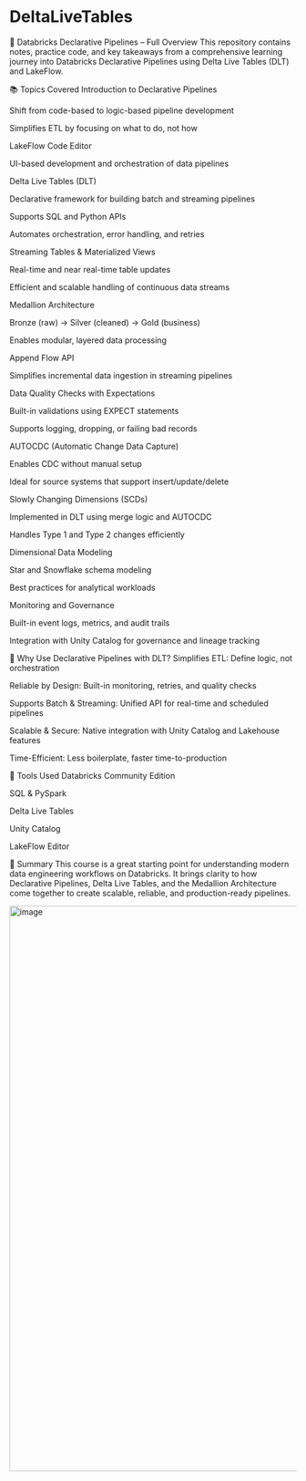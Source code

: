 # DeltaLiveTables


🚀 Databricks Declarative Pipelines – Full Overview
This repository contains notes, practice code, and key takeaways from a comprehensive learning journey into Databricks Declarative Pipelines using Delta Live Tables (DLT) and LakeFlow.

📚 Topics Covered
Introduction to Declarative Pipelines

Shift from code-based to logic-based pipeline development

Simplifies ETL by focusing on what to do, not how

LakeFlow Code Editor

UI-based development and orchestration of data pipelines

Delta Live Tables (DLT)

Declarative framework for building batch and streaming pipelines

Supports SQL and Python APIs

Automates orchestration, error handling, and retries

Streaming Tables & Materialized Views

Real-time and near real-time table updates

Efficient and scalable handling of continuous data streams

Medallion Architecture

Bronze (raw) → Silver (cleaned) → Gold (business)

Enables modular, layered data processing

Append Flow API

Simplifies incremental data ingestion in streaming pipelines

Data Quality Checks with Expectations

Built-in validations using EXPECT statements

Supports logging, dropping, or failing bad records

AUTOCDC (Automatic Change Data Capture)

Enables CDC without manual setup

Ideal for source systems that support insert/update/delete

Slowly Changing Dimensions (SCDs)

Implemented in DLT using merge logic and AUTOCDC

Handles Type 1 and Type 2 changes efficiently

Dimensional Data Modeling

Star and Snowflake schema modeling

Best practices for analytical workloads

Monitoring and Governance

Built-in event logs, metrics, and audit trails

Integration with Unity Catalog for governance and lineage tracking

🧠 Why Use Declarative Pipelines with DLT?
Simplifies ETL: Define logic, not orchestration

Reliable by Design: Built-in monitoring, retries, and quality checks

Supports Batch & Streaming: Unified API for real-time and scheduled pipelines

Scalable & Secure: Native integration with Unity Catalog and Lakehouse features

Time-Efficient: Less boilerplate, faster time-to-production

🔧 Tools Used
Databricks Community Edition

SQL & PySpark

Delta Live Tables

Unity Catalog

LakeFlow Editor

📝 Summary
This course is a great starting point for understanding modern data engineering workflows on Databricks. It brings clarity to how Declarative Pipelines, Delta Live Tables, and the Medallion Architecture come together to create scalable, reliable, and production-ready pipelines.

<img width="1900" height="992" alt="image" src="https://github.com/user-attachments/assets/003b54f5-6c4b-4eb3-a429-c2a0e9622a1e" />


